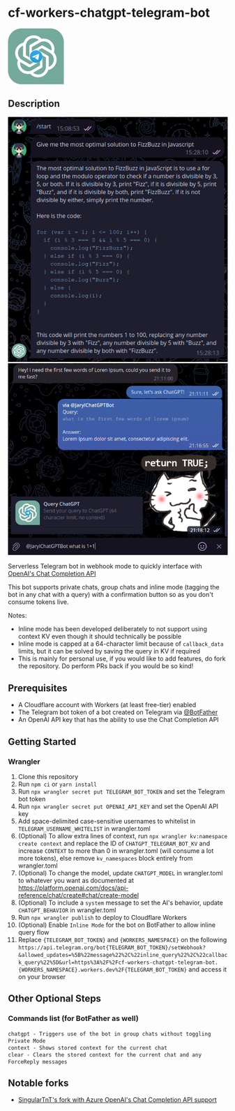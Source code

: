 # cf-workers-chatgpt-telegram-bot
![Logo](cf-workers-chatgpt-telegram-bot.png)

## Description
![Example](example.png) ![Example (Inline)](example-inline.png)

Serverless Telegram bot in webhook mode to quickly interface with [OpenAI's Chat Completion API](https://platform.openai.com/docs/guides/chat)

This bot supports private chats, group chats and inline mode (tagging the bot in any chat with a query) with a confirmation button so as you don't consume tokens live.

Notes:
- Inline mode has been developed deliberately to not support using context KV even though it should technically be possible
- Inline mode is capped at a 64-character limit because of `callback_data` limits, but it can be solved by saving the query in KV if required
- This is mainly for personal use, if you would like to add features, do fork the repository. Do perform PRs back if you would be so kind!

## Prerequisites
- A Cloudflare account with Workers (at least free-tier) enabled
- The Telegram bot token of a bot created on Telegram via [@BotFather](https://t.me/BotFather)
- An OpenAI API key that has the ability to use the Chat Completion API

## Getting Started
### Wrangler
1. Clone this repository
2. Run `npm ci` or `yarn install`
3. Run `npx wrangler secret put TELEGRAM_BOT_TOKEN` and set the Telegram bot token
4. Run `npx wrangler secret put OPENAI_API_KEY` and set the OpenAI API key
5. Add space-delimited case-sensitive usernames to whitelist in `TELEGRAM_USERNAME_WHITELIST` in wrangler.toml
6. (Optional) To allow extra lines of context, run `npx wrangler kv:namespace create context` and replace the ID of `CHATGPT_TELEGRAM_BOT_KV` and increase `CONTEXT` to more than 0 in wrangler.toml (will consume a lot more tokens), else remove `kv_namespaces` block entirely from wrangler.toml
7. (Optional) To change the model, update `CHATGPT_MODEL` in wrangler.toml to whatever you want as documented at https://platform.openai.com/docs/api-reference/chat/create#chat/create-model
8. (Optional) To include a `system` message to set the AI's behavior, update `CHATGPT_BEHAVIOR` in wrangler.toml
9. Run `npx wrangler publish` to deploy to Cloudflare Workers
10. (Optional) Enable `Inline Mode` for the bot on BotFather to allow inline query flow
11. Replace `{TELEGRAM_BOT_TOKEN}` and `{WORKERS_NAMESPACE}` on the following `https://api.telegram.org/bot{TELEGRAM_BOT_TOKEN}/setWebhook?&allowed_updates=%5B%22message%22%2C%22inline_query%22%2C%22callback_query%22%5D&url=https%3A%2F%2Fcf-workers-chatgpt-telegram-bot.{WORKERS_NAMESPACE}.workers.dev%2F{TELEGRAM_BOT_TOKEN}` and access it on your browser

## Other Optional Steps
### Commands list (for BotFather as well)
```
chatgpt - Triggers use of the bot in group chats without toggling Private Mode
context - Shows stored context for the current chat
clear - Clears the stored context for the current chat and any ForceReply messages
```

## Notable forks
- [SingularTnT's fork with Azure OpenAI's Chat Completion API support](https://github.com/SingularTnT/cf-workers-chatgpt-telegram-bot/tree/dev/mfj/040501)
